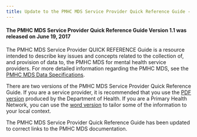 ```yaml
---
title: Update to the PMHC MDS Service Provider Quick Reference Guide - 19/6/2017
---
```


#### The PMHC MDS Service Provider Quick Reference Guide Version 1.1  was released on June 19, 2017

The PMHC MDS Service Provider QUICK REFERENCE Guide is a resource intended to describe key issues and concepts related to the collection of, and provision of data to, the PMHC MDS for mental health service providers. For more detailed information regarding the PMHC MDS, see the [PMHC MDS Data Specifications](https://docs.pmhc-mds.com/data-specification/).

There are two versions of the PMHC MDS Service Provider Quick Reference Guide. If you are a service provider, it is recommended that you use the [PDF version](https://www.pmhc-mds.com/doc/service-provider-quick-reference-guide-20170619.pdf) produced by the Department of Health. If you are a Primary Health Network, you can use the [word version](https://www.pmhc-mds.com/doc/service-provider-quick-reference-guide-template-20170619.docx) to tailor some of the information to your local context.

The PMHC MDS Service Provider Quick Reference Guide has been updated to correct links to the PMHC MDS documentation.
